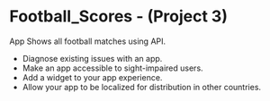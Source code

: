 # Football_Scores - (Project 3)

App Shows all football matches using API.

<ul>
<li>Diagnose existing issues with an app.</li>
<li>Make an app accessible to sight-impaired users.</li>
<li>Add a widget to your app experience.</li>
<li>Allow your app to be localized for distribution in other countries.</li>
</ul>

